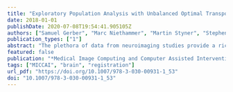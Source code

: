 ```yaml
---
title: "Exploratory Population Analysis with Unbalanced Optimal Transport"
date: 2018-01-01
publishDate: 2020-07-08T19:54:41.905105Z
authors: ["Samuel Gerber", "Marc Niethammer", "Martin Styner", "Stephen R. Aylward"]
publication_types: ["1"]
abstract: "The plethora of data from neuroimaging studies provide a rich opportunity to discover effects and generate hypotheses through exploratory data analysis. Brain pathologies often manifest in changes in shape along with deterioration and alteration of brain matter, i.e., changes in mass. We propose a morphometry approach using unbalanced optimal transport that detects and localizes changes in mass and separates them from changes due to the location of mass. The approach generates images of mass allocation and mass transport cost for each subject in the population. Voxelwise correlations with clinical variables highlight regions of mass allocation or mass transfer related to the variables. We demonstrate the method on the white and gray matter segmentations from the OASIS brain MRI data set. The separation of white and gray matter ensures that optimal transport does not transfer mass between different tissues types and separates gray and white matter related changes. The OASIS data set includes subjects ranging from healthy to mild and moderate dementia, and the results corroborate known pathology changes related to dementia that are not discovered with traditional voxel-based morphometry. The transport-based morphometry increases the explanatory power of regression on clinical variables compared to traditional voxelbased morphometry, indicating that transport cost and mass allocation images capture a larger portion of pathology induced changes."
featured: false
publication: "*Medical Image Computing and Computer Assisted Intervention - MICCAI 2018 - 21st International Conference, Granada, Spain, September 16-20, 2018, Proceedings, Part III*"
tags: ["MICCAI", "brain", "registration"]
url_pdf: "https://doi.org/10.1007/978-3-030-00931-1_53"
doi: "10.1007/978-3-030-00931-1_53"
---
```


